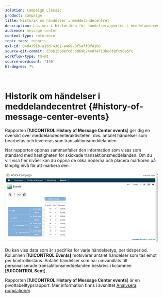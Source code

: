 ```yaml
---
solution: Campaign Classic
product: campaign
title: Historik om händelser i meddelandecentret
description: Läs mer i historiken för händelserapporten i meddelandecentret.
audience: message-center
content-type: reference
topic-tags: reports
exl-id: 04d4791b-a1dd-4361-a469-6f5aff0f41b8
source-git-commit: d39b15b0efc6cbd6ab24e074713be6f8fc90e5fc
workflow-type: tm+mt
source-wordcount: '140'
ht-degree: 7%

---
```


# Historik om händelser i meddelandecentret {#history-of-message-center-events}

Rapporten **[!UICONTROL History of Message Center events]** ger dig en översikt över meddelandecenteraktiviteten, dvs. antalet händelser som bearbetas och levereras som transaktionsmeddelanden.

När rapporten öppnas sammanfaller den information som visas som standard med hastigheten för skickade transaktionsmeddelanden. Om du vill visa fler nivåer kan du öppna de olika noderna och placera markören på lämplig nivå för att markera den.

![](assets/messagecenter_reporting_001.png)

Du kan visa data som är specifika för varje händelsetyp, per tidsperiod. Kolumnen **[!UICONTROL Events]** motsvarar antalet händelser som tas emot per kontrollinstans. Antalet händelser som har omvandlats till personaliserade transaktionsmeddelanden beskrivs i kolumnen **[!UICONTROL Sent]**.

Rapporten **[!UICONTROL History of Message Center events]** är en pivottabelltypsrapport. Mer information finns i avsnittet [Analysera populationer](../../reporting/using/about-descriptive-analysis.md).
